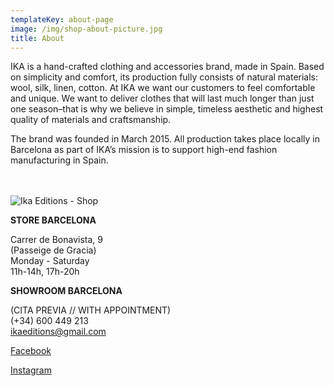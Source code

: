```yaml
---
templateKey: about-page
image: /img/shop-about-picture.jpg
title: About
---
```

IKA is a hand-crafted clothing and accessories brand, made in Spain. Based on simplicity and comfort, its production fully consists of natural materials: wool, silk, linen, cotton. At IKA we want our customers to feel comfortable and unique. We want to deliver clothes that will last much longer than just one season–that is why we believe in simple, timeless aesthetic and highest quality of materials and craftsmanship. 

The brand was founded in March 2015. All production takes place locally in Barcelona as part of IKA’s mission is to support high-end fashion manufacturing in Spain.
\
<br><br>

![Ika Editions - Shop](/img/shop-about-picture.jpg)

**STORE BARCELONA**  

Carrer de Bonavista, 9\
(Passeige de Gracia)\
Monday - Saturday\
11h-14h, 17h-20h  

**SHOWROOM BARCELONA**  

(CITA PREVIA // WITH APPOINTMENT)\
(+34) 600 449 213\
ikaeditions@gmail.com  

[Facebook](http://www.facebook.com/ikaeditions)

[Instagram](http://www.instagram.com/ika_editions)
